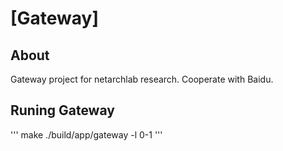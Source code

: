 [Gateway]
==

About
--
Gateway project for netarchlab research. Cooperate with Baidu.

Runing Gateway
--
'''
make
./build/app/gateway -l 0-1
'''



